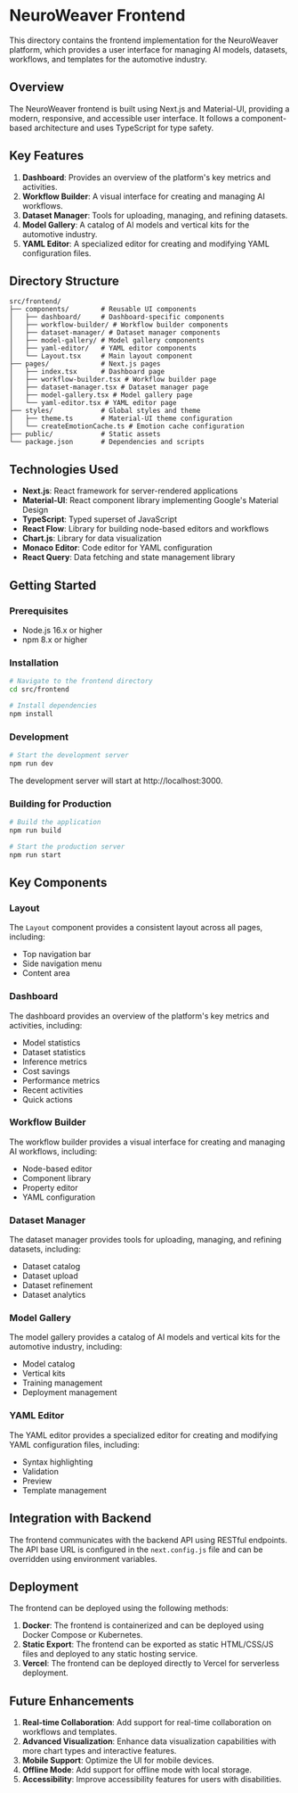 # NeuroWeaver Frontend

This directory contains the frontend implementation for the NeuroWeaver platform, which provides a user interface for managing AI models, datasets, workflows, and templates for the automotive industry.

## Overview

The NeuroWeaver frontend is built using Next.js and Material-UI, providing a modern, responsive, and accessible user interface. It follows a component-based architecture and uses TypeScript for type safety.

## Key Features

1. **Dashboard**: Provides an overview of the platform's key metrics and activities.
2. **Workflow Builder**: A visual interface for creating and managing AI workflows.
3. **Dataset Manager**: Tools for uploading, managing, and refining datasets.
4. **Model Gallery**: A catalog of AI models and vertical kits for the automotive industry.
5. **YAML Editor**: A specialized editor for creating and modifying YAML configuration files.

## Directory Structure

```
src/frontend/
├── components/        # Reusable UI components
│   ├── dashboard/     # Dashboard-specific components
│   ├── workflow-builder/ # Workflow builder components
│   ├── dataset-manager/ # Dataset manager components
│   ├── model-gallery/ # Model gallery components
│   ├── yaml-editor/   # YAML editor components
│   └── Layout.tsx     # Main layout component
├── pages/             # Next.js pages
│   ├── index.tsx      # Dashboard page
│   ├── workflow-builder.tsx # Workflow builder page
│   ├── dataset-manager.tsx # Dataset manager page
│   ├── model-gallery.tsx # Model gallery page
│   └── yaml-editor.tsx # YAML editor page
├── styles/            # Global styles and theme
│   ├── theme.ts       # Material-UI theme configuration
│   └── createEmotionCache.ts # Emotion cache configuration
├── public/            # Static assets
└── package.json       # Dependencies and scripts
```

## Technologies Used

- **Next.js**: React framework for server-rendered applications
- **Material-UI**: React component library implementing Google's Material Design
- **TypeScript**: Typed superset of JavaScript
- **React Flow**: Library for building node-based editors and workflows
- **Chart.js**: Library for data visualization
- **Monaco Editor**: Code editor for YAML configuration
- **React Query**: Data fetching and state management library

## Getting Started

### Prerequisites

- Node.js 16.x or higher
- npm 8.x or higher

### Installation

```bash
# Navigate to the frontend directory
cd src/frontend

# Install dependencies
npm install
```

### Development

```bash
# Start the development server
npm run dev
```

The development server will start at http://localhost:3000.

### Building for Production

```bash
# Build the application
npm run build

# Start the production server
npm run start
```

## Key Components

### Layout

The `Layout` component provides a consistent layout across all pages, including:

- Top navigation bar
- Side navigation menu
- Content area

### Dashboard

The dashboard provides an overview of the platform's key metrics and activities, including:

- Model statistics
- Dataset statistics
- Inference metrics
- Cost savings
- Performance metrics
- Recent activities
- Quick actions

### Workflow Builder

The workflow builder provides a visual interface for creating and managing AI workflows, including:

- Node-based editor
- Component library
- Property editor
- YAML configuration

### Dataset Manager

The dataset manager provides tools for uploading, managing, and refining datasets, including:

- Dataset catalog
- Dataset upload
- Dataset refinement
- Dataset analytics

### Model Gallery

The model gallery provides a catalog of AI models and vertical kits for the automotive industry, including:

- Model catalog
- Vertical kits
- Training management
- Deployment management

### YAML Editor

The YAML editor provides a specialized editor for creating and modifying YAML configuration files, including:

- Syntax highlighting
- Validation
- Preview
- Template management

## Integration with Backend

The frontend communicates with the backend API using RESTful endpoints. The API base URL is configured in the `next.config.js` file and can be overridden using environment variables.

## Deployment

The frontend can be deployed using the following methods:

1. **Docker**: The frontend is containerized and can be deployed using Docker Compose or Kubernetes.
2. **Static Export**: The frontend can be exported as static HTML/CSS/JS files and deployed to any static hosting service.
3. **Vercel**: The frontend can be deployed directly to Vercel for serverless deployment.

## Future Enhancements

1. **Real-time Collaboration**: Add support for real-time collaboration on workflows and templates.
2. **Advanced Visualization**: Enhance data visualization capabilities with more chart types and interactive features.
3. **Mobile Support**: Optimize the UI for mobile devices.
4. **Offline Mode**: Add support for offline mode with local storage.
5. **Accessibility**: Improve accessibility features for users with disabilities.